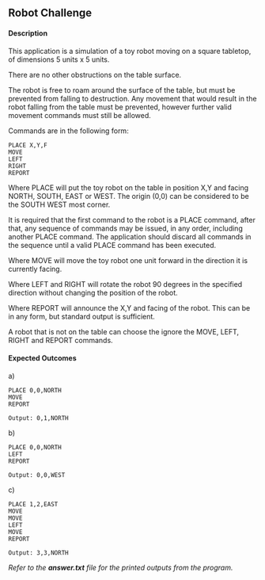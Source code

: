 ## Robot Challenge

#### Description

This application is a simulation of a toy robot moving on a square tabletop, of dimensions 5 units x 5 units.

There are no other obstructions on the table surface.

The robot is free to roam around the surface of the table, but must be prevented from falling to destruction. Any movement that would result in the robot falling from the table must be prevented, however further valid movement commands must still be allowed.

Commands are in the following form:

```
PLACE X,Y,F
MOVE
LEFT
RIGHT
REPORT
```

Where PLACE will put the toy robot on the table in position X,Y and facing NORTH, SOUTH, EAST or WEST. The origin (0,0) can be considered to be the SOUTH WEST most corner.

It is required that the first command to the robot is a PLACE command, after that, any sequence of commands may be issued, in any order, including another PLACE command. The application should discard all commands in the sequence until a valid PLACE command has been executed.

Where MOVE will move the toy robot one unit forward in the direction it is currently facing.

Where LEFT and RIGHT will rotate the robot 90 degrees in the specified direction without changing the position of the robot.

Where REPORT will announce the X,Y and facing of the robot. This can be in any form, but standard output is sufficient.

A robot that is not on the table can choose the ignore the MOVE, LEFT, RIGHT and REPORT commands.

#### Expected Outcomes

a)

```
PLACE 0,0,NORTH
MOVE
REPORT

Output: 0,1,NORTH
```

b)

```
PLACE 0,0,NORTH
LEFT
REPORT

Output: 0,0,WEST
```

c)

```
PLACE 1,2,EAST
MOVE
MOVE
LEFT
MOVE
REPORT

Output: 3,3,NORTH
```

_Refer to the **answer.txt** file for the printed outputs from the program._

